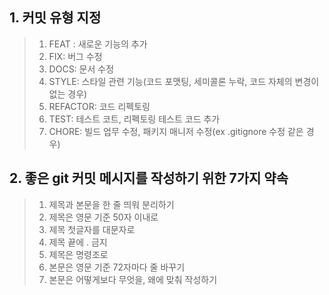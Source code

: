 ## 1. 커밋 유형 지정 

> 1) FEAT : 새로운 기능의 추가
> 2) FIX: 버그 수정
> 3) DOCS: 문서 수정
> 4) STYLE: 스타일 관련 기능(코드 포맷팅, 세미콜론 누락, 코드 자체의 변경이 없는 경우)
> 5) REFACTOR: 코드 리펙토링
> 6) TEST: 테스트 코트, 리펙토링 테스트 코드 추가
> 7) CHORE: 빌드 업무 수정, 패키지 매니저 수정(ex .gitignore 수정 같은 경우)


## 2. 좋은 git 커밋 메시지를 작성하기 위한 7가지 약속

> 1) 제목과 본문을 한 줄 띄워 분리하기
> 2) 제목은 영문 기준 50자 이내로
> 3) 제목 첫글자를 대문자로
> 4) 제목 끝에 . 금지
> 5) 제목은 명령조로
> 6) 본문은 영문 기준 72자마다 줄 바꾸기
> 7) 본문은 어떻게보다 무엇을, 왜에 맞춰 작성하기

